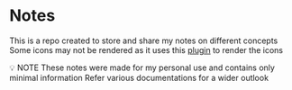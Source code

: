 # Notes
This is a repo created to store and share my notes on different concepts
Some icons may not be rendered as it uses this [plugin](https://github.com/MeanderingProgrammer/render-markdown.nvim.git) to render the icons

💡 NOTE
These notes were made for my personal use and contains only minimal information
Refer various documentations for a wider outlook
